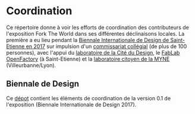 # Coordination

Ce répertoire donne à voir les efforts de coordination des contributeurs de l'exposition Fork The World dans ses différentes déclinaisons locales. La première a eu lieu pendant la [Biennale Internationale de Design de Saint-Etienne en 2017](http://www.biennale-design.com/saint-etienne/2017/fr/home/) sur impulsion d'un [commissariat collégial](https://www.flickr.com/photos/sylviafredriksson/albums/72157678188984663) (de plus de 100 personnes), avec l'appui du [laboratoire de la Cité du Design](http://www.citedudesign.com/fr/la-recherche/), le [FabLab OpenFactory](http://www.openfactory42.org) (à Saint-Etienne) et la [laboratoire citoyen de la MYNE](http://www.lamyne.org) (Villeurbanne/Lyon).

## Biennale de Design

Ce [dépot](https://github.com/WorldTrustFoundation/Coordination/tree/master/Biennale-Design-2017) contient les éléments de coordination de la version 0.1 de l'exposition (Biennale Internationale de Design 2017).


